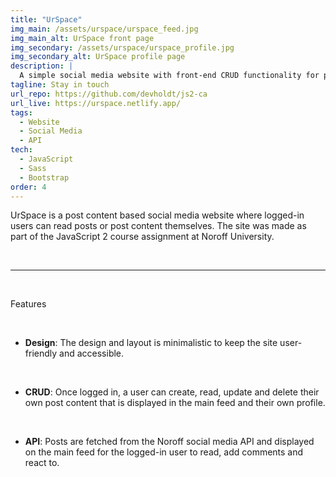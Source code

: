 ```yaml
---
title: "UrSpace"
img_main: /assets/urspace/urspace_feed.jpg
img_main_alt: UrSpace front page
img_secondary: /assets/urspace/urspace_profile.jpg
img_secondary_alt: UrSpace profile page
description: |
  A simple social media website with front-end CRUD functionality for post content and user profiles using the Noroff API
tagline: Stay in touch
url_repo: https://github.com/devholdt/js2-ca
url_live: https://urspace.netlify.app/
tags:
  - Website
  - Social Media
  - API
tech:
  - JavaScript
  - Sass
  - Bootstrap
order: 4
---
```


<p class="text-2xl">
  UrSpace is a post content based social media website where logged-in users can read posts or post content themselves. The site was made as part of the JavaScript 2 course assignment at Noroff University.
</p>

&nbsp;

---

&nbsp;

<p class="text-lg font-bold">
  Features
</p>

&nbsp;

- **Design**: The design and layout is minimalistic to keep the site user-friendly and accessible.

&nbsp;

- **CRUD**: Once logged in, a user can create, read, update and delete their own post content that is displayed in the main feed and their own profile.

&nbsp;

- **API**: Posts are fetched from the Noroff social media API and displayed on the main feed for the logged-in user to read, add comments and react to.
